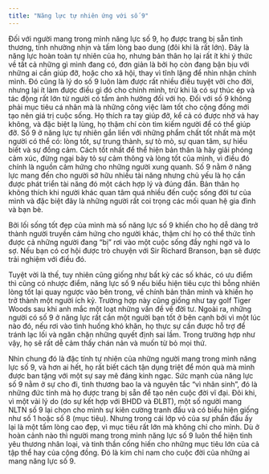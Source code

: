 ```yaml
---
title: "Năng lực tự nhiên ứng với số 9"
---
```

Đối với người mang trong mình năng lực số 9, họ được trang bị sẵn tình thương, tính nhường nhịn và tấm lòng bao dung (đôi khi là rất lớn). Đây là năng lực hoàn toàn tự nhiên của họ, nhưng bản thân họ lại rất ít khi ý thức về tất cả những gì mình đang có, đơn giản là bởi họ còn đang bận bịu với những ai cần giúp đỡ, hoặc cho xã hội, thay vì tĩnh lặng để nhìn nhận chính mình. 
Đó cũng là lý do số 9 luôn làm được rất nhiều điều tuyệt vời cho đời, nhưng lại ít làm được điều gì đó cho chính mình, trừ khi là có sự thúc ép và tác động rất lớn từ người có tầm ảnh hưởng đối với họ. Đối với số 9 không phải mục tiêu cá nhân mà là những công việc làm tốt cho cộng đồng mới tạo nên giá trị cuộc sống. Họ thích ra tay giúp đỡ, kể cả có được nhờ vả hay không, và đặc biệt lạ lùng, họ thậm chí còn tìm kiếm người để có thể giúp đỡ. Số 9 ở năng lực tự nhiên gắn liền với những phẩm chất tốt nhất mà một người có thể có: lòng tốt, sự trung thành, sự tò mò, sự quan tâm, sự hiểu biết và sự đồng cảm. Cách tốt nhất để thể hiện bản thân là hãy giải phóng cảm xúc, đừng ngại bày tỏ sự cảm thông và lòng tốt của mình, vì điều đó chính là nguồn cảm hứng cho những người xung quanh. Số 9 nằm ở năng lực mang đến cho người sở hữu nhiều tài năng nhưng chủ yếu là họ cần được phát triển tài năng đó một cách hợp lý và đúng đắn. Bản thân họ không thích khi người khác quan tâm quá nhiều đến cuộc sống đời tư của mình và đặc biệt đây là những người rất coi trọng các mối quan hệ gia đình và bạn bè. 

Bởi lối sống tốt đẹp của mình mà số năng lực số 9 khiến cho họ dễ dàng trở thành người truyền cảm hứng cho người khác, thậm chí họ có thể thức tỉnh được cả những người đang “bị” rơi vào một cuộc sống đầy nghi ngờ và lo sợ. Nếu bạn có cơ hội được trò chuyện với Sir Richard Branson, bạn sẽ được trải nghiệm với điều đó. 

Tuyệt vời là thế, tuy nhiên cũng giống như bất kỳ các số khác, có ưu điểm thì cũng có nhược điểm, năng lực số 9 nếu biểu hiện tiêu cực thì bỗng nhiên lòng tốt lại quay ngược vào bên trong, về chính bản thân mình và khiến họ trở thành một  người ích kỷ. Trường hợp này cũng giống như tay golf Tiger Woods sau khi anh mắc một loạt những vấn đề về đời tư. Ngoài ra, những người có số 9 ở năng lực rất cần một người bạn tốt ở bên cạnh bởi vì một lúc nào đó, nếu rơi vào tình huống khó khăn, họ thực sự cần được hỗ trợ để tránh lạc lối và ngăn chặn những quyết định sai lầm. Trong trường hợp như vậy, họ sẽ rất dễ cảm thấy chán nản và muốn từ bỏ mọi thứ. 

Nhìn chung đó là đặc tính tự nhiên của những người mang trong mình năng lực số 9, và hơn ai hết, họ rất biết cách tận dụng triệt để món quà mà mình được ban tặng với một sự say mê đáng kinh ngạc. Sức mạnh của năng lực số 9 nằm ở sự cho đi, tình thương bao la và nguyên tắc “vì nhân sinh”, đó là những đức tính mà họ được trang bị sẵn để tạo nên cuộc đời vĩ đại. 
Đôi khi, vì một vài lý do (do sự kết hợp với BHDD và ĐLBT), một số người mang NLTN số 9 lại chọn cho mình sự kiên cường tranh đấu và có biểu hiện giống như số 1 hoặc số 8 (mục tiêu). Nhưng trong cái lớp vỏ của sự phấn đấu ấy lại là một tấm lòng cao đẹp, vì mục tiêu rất lớn mà không chỉ cho mình. Dù ở hoàn cảnh nào thì người mang trong mình năng lực số 9 luôn thể hiện tình yêu thương nhân loại, và tinh thần cống hiến cho những mục tiêu lớn của cả tập thể hay của cộng đồng. Đó là kim chỉ nam cho cuộc đời của những ai mang năng lực số 9.
